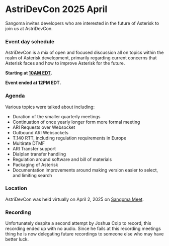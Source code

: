 # AstriDevCon 2025 April

Sangoma invites developers who are interested in the future of Asterisk to join us at AstriDevCon.

### Event day schedule

AstriDevCon is a mix of open and focused discussion all on topics within the realm of Asterisk development, primarily regarding current concerns that Asterisk faces and how to improve Asterisk for the future.

**Starting at [10AM EDT](https://www.timeanddate.com/worldclock/fixedtime.html?msg=AstriDevCon+2025+April&iso=20250402T10&p1=250&ah=6).**

**Event ended at 12PM EDT.**

### Agenda

Various topics were talked about including:

* Duration of the smaller quarterly meetings
* Continuation of once yearly longer form more formal meeting
* ARI Requests over Websocket
* Outbound ARI Websockets
* T.140 RTT, including regulation requirements in Europe
* Multirate DTMF
* ARI Transfer support
* Dialplan transfer handling
* Regulation around software and bill of materials
* Packaging of Asterisk
* Documentation improvements around making version easier to select, and limiting search

### Location

AstriDevCon was held virtually on April 2, 2025 on [Sangoma Meet](https://meet.sangoma.com/AstriDevCon).

### Recording

Unfortunately despite a second attempt by Joshua Colp to record, this recording ended up with no audio. Since he fails at this recording meetings thing he is now delegating future recordings to someone else who may have better luck.
